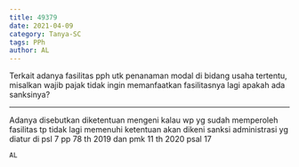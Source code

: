 ```yaml
---
title: 49379
date: 2021-04-09
category: Tanya-SC
tags: PPh
author: AL
---
```


Terkait adanya fasilitas pph utk penanaman modal di bidang usaha tertentu, misalkan wajib pajak tidak ingin memanfaatkan fasilitasnya lagi apakah ada sanksinya?

---

Adanya disebutkan diketentuan mengeni kalau wp yg sudah memperoleh fasilitas tp tidak lagi memenuhi ketentuan akan dikeni sanksi administrasi yg diatur di psl 7 pp 78 th 2019 dan pmk 11 th 2020 psal 17

`AL`
